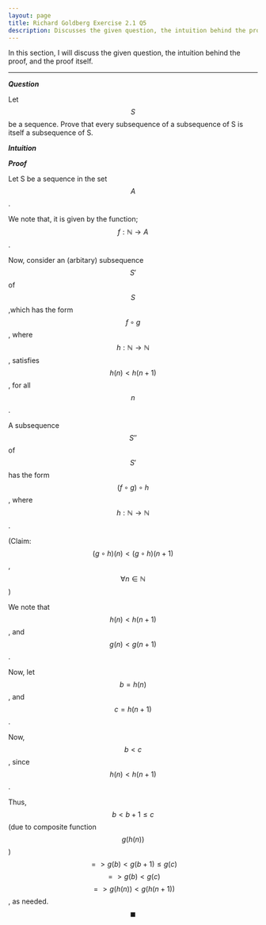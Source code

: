 ```yaml
---
layout: page
title: Richard Goldberg Exercise 2.1 Q5
description: Discusses the given question, the intuition behind the proof, and the proof itself
---
```


In this section, I will discuss the given question, the intuition behind the proof, and the
proof itself.

---

_**Question**_

Let $$S$$ be a sequence. Prove that every subsequence of a subsequence of S is itself a subsequence
of S.

_**Intuition**_

_**Proof**_

Let S be a sequence in the set $$A$$.

We note that, it is given by the function; $$f: \mathbb{N} \rightarrow A$$.

Now, consider an (arbitary) subsequence $$S'$$ of $$S$$,which has the form $$f \circ g$$,
where $$h: \mathbb{N} \rightarrow \mathbb{N}$$, satisfies $$h(n) < h(n + 1)$$,
for all $$n$$.

A subsequence $$S''$$ of $$S'$$ has the form $$(f \circ g) \circ h$$, where
$$h: \mathbb{N} \rightarrow \mathbb{N}$$.

(Claim: $$(g \circ h)(n) < (g \circ h)(n + 1)$$, $$\forall n \in \mathbb{N}$$)

We note that $$h(n) < h(n + 1)$$, and $$g(n) < g(n + 1)$$.

Now, let $$b = h(n)$$, and $$c = h(n + 1)$$.

Now, $$b < c$$, since $$h(n) < h(n + 1)$$.

Thus, $$b < b + 1 \leqslant c$$ (due to composite function $$g(h(n))$$)
$$ => g(b) < g(b + 1) \leqslant g(c)$$ $$ => g(b) < g(c)$$ $$ => g(h(n)) < g(h(n + 1))$$,
as needed. $$\blacksquare$$
